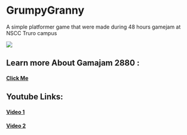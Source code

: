 # GrumpyGranny
A simple platformer game that were made during 48 hours gamejam at NSCC Truro campus

<img src="https://www.dropbox.com/s/9o273xdw8ccl4ri/gamejamSplash-min.png?dl=1">

<h2>Learn more About Gamajam 2880 : </h2>
<h4><a href="https://twitter.com/hashtag/GameJam2880?src=hash">Click Me</a></h4>


<h2>Youtube Links: </h2>
<h4><a href="https://youtu.be/tupRq0_FLQk" >Video 1</a></h4>
<h4><a href="https://youtu.be/er98VFuuEhU" >Video 2</a></h4>


